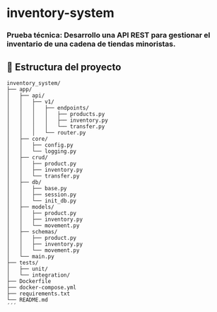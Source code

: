 # inventory-system

### Prueba técnica: Desarrollo una API REST para gestionar el inventario de una cadena de tiendas minoristas. 

## 📁 Estructura del proyecto
```plaintext
inventory_system/
├── app/
│   ├── api/
│   │   ├── v1/
│   │   │   ├── endpoints/
│   │   │   │   ├── products.py
│   │   │   │   ├── inventory.py
│   │   │   │   └── transfer.py
│   │   │   └── router.py
│   ├── core/
│   │   ├── config.py
│   │   └── logging.py
│   ├── crud/
│   │   ├── product.py
│   │   ├── inventory.py
│   │   └── transfer.py
│   ├── db/
│   │   ├── base.py
│   │   ├── session.py
│   │   └── init_db.py
│   ├── models/
│   │   ├── product.py
│   │   ├── inventory.py
│   │   └── movement.py
│   ├── schemas/
│   │   ├── product.py
│   │   ├── inventory.py
│   │   └── movement.py
│   └── main.py
├── tests/
│   ├── unit/
│   └── integration/
├── Dockerfile
├── docker-compose.yml
├── requirements.txt
└── README.md
´´´

